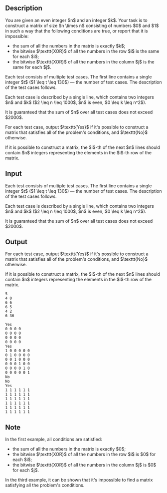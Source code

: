 ## Description

<div><p>You are given an <span class="tex-font-style-bf">even</span> integer $n$ and an integer $k$. Your task is to construct a matrix of size $n \times n$ consisting of numbers $0$ and $1$ in such a way that the following conditions are true, or report that it is impossible:</p><ul> <li> the sum of all the numbers in the matrix is exactly $k$; </li><li> the bitwise $\texttt{XOR}$ of all the numbers in the row $i$ is the same for each $i$; </li><li> the bitwise $\texttt{XOR}$ of all the numbers in the column $j$ is the same for each $j$. </li></ul></div><div class="input-specification"><p>Each test consists of multiple test cases. The first line contains a single integer $t$ ($1 \leq t \leq 130$)&nbsp;— the number of test cases. The description of the test cases follows.</p><p>Each test case is described by a single line, which contains two integers $n$ and $k$ ($2 \leq n \leq 1000$, $n$ is even, $0 \leq k \leq n^2$).</p><p>It is guaranteed that the sum of $n$ over all test cases does not exceed $2000$.</p></div><div class="output-specification"><p>For each test case, output $\texttt{Yes}$ if it's possible to construct a matrix that satisfies all of the problem's conditions, and $\texttt{No}$ otherwise.</p><p>If it is possible to construct a matrix, the $i$-th of the next $n$ lines should contain $n$ integers representing the elements in the $i$-th row of the matrix.</p></div>

## Input

<p>Each test consists of multiple test cases. The first line contains a single integer $t$ ($1 \leq t \leq 130$)&nbsp;— the number of test cases. The description of the test cases follows.</p><p>Each test case is described by a single line, which contains two integers $n$ and $k$ ($2 \leq n \leq 1000$, $n$ is even, $0 \leq k \leq n^2$).</p><p>It is guaranteed that the sum of $n$ over all test cases does not exceed $2000$.</p>

## Output

<p>For each test case, output $\texttt{Yes}$ if it's possible to construct a matrix that satisfies all of the problem's conditions, and $\texttt{No}$ otherwise.</p><p>If it is possible to construct a matrix, the $i$-th of the next $n$ lines should contain $n$ integers representing the elements in the $i$-th row of the matrix.</p>





```input1
5
4 0
6 6
6 5
4 2
6 36
```




```output1
Yes
0 0 0 0
0 0 0 0
0 0 0 0
0 0 0 0
Yes
1 0 0 0 0 0
0 1 0 0 0 0
0 0 1 0 0 0
0 0 0 1 0 0
0 0 0 0 1 0
0 0 0 0 0 1
No
No
Yes
1 1 1 1 1 1
1 1 1 1 1 1
1 1 1 1 1 1
1 1 1 1 1 1
1 1 1 1 1 1
1 1 1 1 1 1
```



## Note

<p>In the first example, all conditions are satisfied: </p><ul> <li> the sum of all the numbers in the matrix is exactly $0$; </li><li> the bitwise $\texttt{XOR}$ of all the numbers in the row $i$ is $0$ for each $i$; </li><li> the bitwise $\texttt{XOR}$ of all the numbers in the column $j$ is $0$ for each $j$. </li></ul><p>In the third example, it can be shown that it's impossible to find a matrix satisfying all the problem's conditions.</p>
